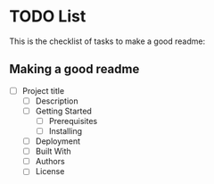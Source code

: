 # TODO List
This is the checklist of tasks to make a good readme:

## Making a good readme
- [ ] Project title
  - [ ] Description
  - [ ] Getting Started
    - [ ] Prerequisites
    - [ ] Installing
  - [ ] Deployment
  - [ ] Built With
  - [ ] Authors
  - [ ] License
